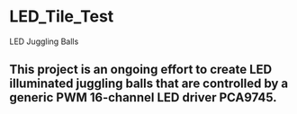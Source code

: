 # LED_Tile_Test
 LED Juggling Balls
## This project is an ongoing effort to create LED illuminated juggling balls that are controlled by a generic PWM 16-channel LED driver PCA9745.
